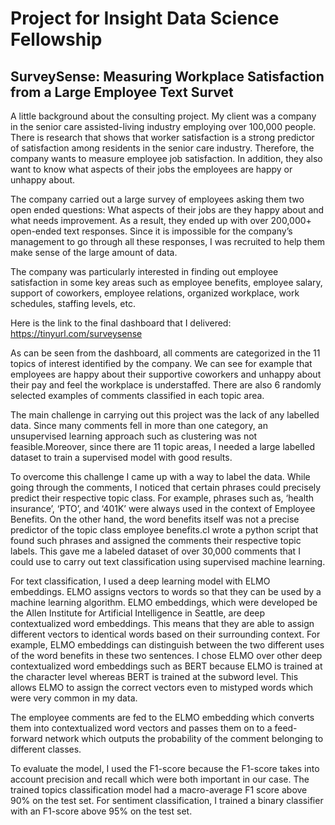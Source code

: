 # Project for Insight Data Science Fellowship

## SurveySense: Measuring Workplace Satisfaction from a Large Employee Text Survet

A little background about the consulting project. My client was a company in the senior care assisted-living industry employing over 100,000 people. There is research that shows that worker satisfaction is a strong predictor of satisfaction among residents in the senior care industry. Therefore, the company wants to measure employee job satisfaction. In addition, they also want to know what aspects of their jobs the employees are happy or unhappy about.

The company carried out a large survey of employees asking them two open ended questions: What aspects of their jobs are they happy about and what needs improvement. As a result, they ended up with over 200,000+ open-ended text responses.
Since it is impossible for the company’s management to go through all these responses, I was recruited to help them make sense of the large amount of data.

The company was particularly interested in finding out employee satisfaction in some key areas such as employee benefits, employee salary, support of coworkers, employee relations, organized workplace, work schedules, staffing levels, etc.

Here is the link to the final dashboard that I delivered: https://tinyurl.com/surveysense

As can be seen from the dashboard, all comments are categorized in the 11 topics of interest identified by the company. We can see for example that employees are happy about their supportive coworkers and unhappy about their pay and feel the workplace is understaffed. There are also 6 randomly selected examples of comments classified in each topic area.

The main challenge in carrying out this project was the lack of any labelled data. Since many comments fell in more than one category, an unsupervised learning approach such as clustering was not feasible.Moreover, since there are 11 topic areas, I needed a large labelled dataset to train a supervised model with good results.

To overcome this challenge I came up with a way to label the data. While going through the comments, I noticed that certain phrases could precisely predict their respective topic class. For example, phrases such as, ‘health insurance’, ‘PTO’, and ‘401K’ were always used in the context of Employee Benefits. On the other hand, the word benefits itself was not a precise predictor of the topic class employee benefits.cI wrote a python script that found such phrases and assigned the comments their respective topic labels. This gave me a labeled dataset of over 30,000 comments that I could use to carry out text classification using supervised machine learning.

For text classification, I used a deep learning model with ELMO embeddings. ELMO assigns vectors to words so that they can be used by a machine learning algorithm. ELMO embeddings, which were developed be the Allen Institute for Artificial Intelligence in Seattle, are deep contextualized word embeddings. This means that they are able to assign different vectors to identical words based on their surrounding context. For example, ELMO embeddings can distinguish between the two different uses of the word benefits in these two sentences. I chose ELMO over other deep contextualized word embeddings such as BERT because ELMO is trained at the character level whereas BERT is trained at the subword level. This allows ELMO to assign the correct vectors even to mistyped words which were very common in my data. 

The employee comments are fed to the ELMO embedding which converts them into contextualized word vectors and passes them on to a feed-forward network which outputs the probability of the comment belonging to different classes. 

To evaluate the model, I used the F1-score because the F1-score takes into account precision and recall which were both important in our case. The trained topics classification model had a macro-average F1 score above 90% on the test set. For sentiment classification, I trained a binary classifier with an F1-score above 95% on the test set. 

